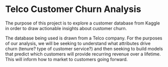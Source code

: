 # Telco Customer Churn Analysis

The purpose of this project is to explore a customer database from Kaggle in order to draw actionable insights about customer churn.

The database being used is drawn from a Telco company. For the purposes of our analysis, we will be seeking to understand what attributes drive churn (tenure? type of customer service?) and then seeking to build models that predict which customers will provide recurring revenue over a lifetime. This will inform how to market to customers going forward.
